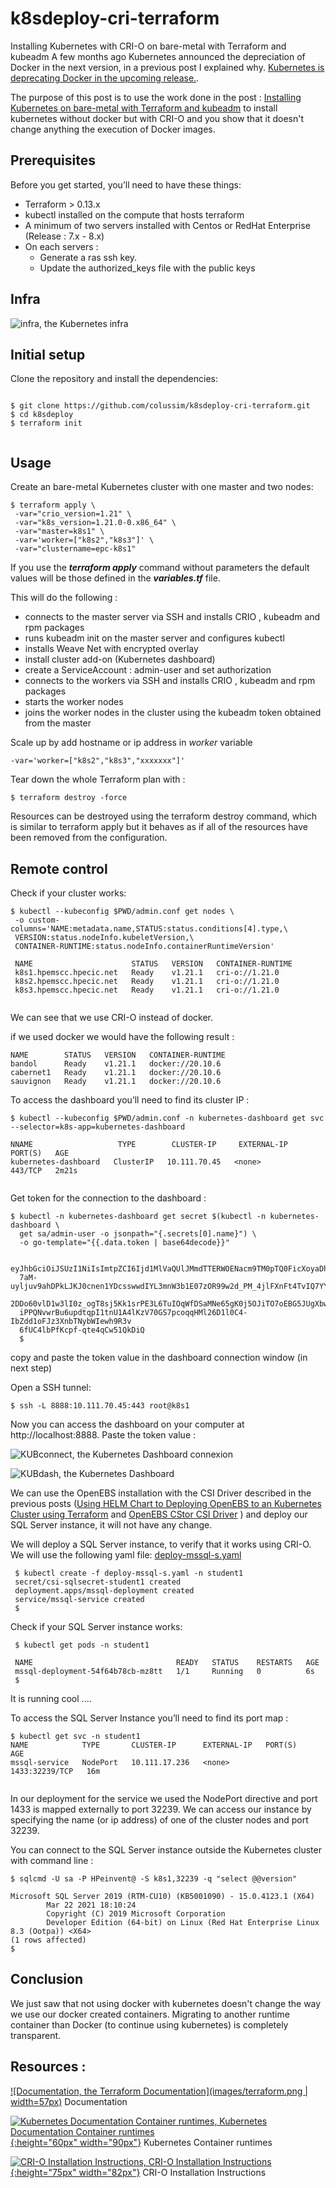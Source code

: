 # k8sdeploy-cri-terraform
Installing Kubernetes with CRI-O on bare-metal with Terraform and kubeadm
A few months ago Kubernetes announced the depreciation of Docker in the next version, in a previous post I explained why.
[Kubernetes is deprecating Docker in the upcoming release.](https://techlabnews.com/2021/kubernetes-crio/).


The purpose of this post is to use the work done in the post : [Installing Kubernetes on bare-metal with Terraform and kubeadm](https://techlabnews.com/2021/terraform-k8s/)
to install kubernetes without docker but with CRI-O and you show that it doesn't change anything the execution of Docker images.

## Prerequisites

Before you get started, you’ll need to have these things:
* Terraform > 0.13.x
* kubectl installed on the compute that hosts terraform
* A minimum of two servers installed with Centos or RedHat Enterprise (Release : 7.x - 8.x)
* On each servers :
  * Generate a ras ssh key.
  * Update the authorized_keys file with the public keys

## Infra
![infra, the Kubernetes infra](images/infra.png)


## Initial setup

Clone the repository and install the dependencies:


```

$ git clone https://github.com/colussim/k8sdeploy-cri-terraform.git
$ cd k8sdeploy
$ terraform init


```

## Usage

Create an bare-metal Kubernetes cluster with one master and two nodes:

```
$ terraform apply \
 -var="crio_version=1.21" \
 -var="k8s_version=1.21.0-0.x86_64" \
 -var="master=k8s1" \
 -var='worker=["k8s2","k8s3"]' \
 -var="clustername=epc-k8s1"

```

If you use the ***terraform apply*** command without parameters the default values will be those defined in the ***variables.tf*** file.

This will do the following :
* connects to the master server via SSH and installs CRIO , kubeadm and rpm packages
* runs kubeadm init on the master server and configures kubectl
* installs Weave Net with encrypted overlay
* install cluster add-on (Kubernetes dashboard)
* create a ServiceAccount : admin-user and set authorization
* connects to the workers via SSH and installs CRIO , kubeadm and rpm packages
* starts the worker nodes
* joins the worker nodes in the cluster using the kubeadm token obtained from the master

Scale up by add hostname or ip address in *worker* variable


```
-var='worker=["k8s2","k8s3","xxxxxxx"]'

```

Tear down the whole Terraform plan with :

```
$ terraform destroy -force

```

Resources can be destroyed using the terraform destroy command, which is similar to terraform apply but it behaves as if all of the resources have been removed from the configuration.

## Remote control

Check if your cluster works:


```
$ kubectl --kubeconfig $PWD/admin.conf get nodes \
 -o custom-columns='NAME:metadata.name,STATUS:status.conditions[4].type,\
 VERSION:status.nodeInfo.kubeletVersion,\
 CONTAINER-RUNTIME:status.nodeInfo.containerRuntimeVersion'

 NAME                      STATUS   VERSION   CONTAINER-RUNTIME
 k8s1.hpemscc.hpecic.net   Ready    v1.21.1   cri-o://1.21.0
 k8s2.hpemscc.hpecic.net   Ready    v1.21.1   cri-o://1.21.0
 k8s3.hpemscc.hpecic.net   Ready    v1.21.1   cri-o://1.21.0


```

We can see that we use CRI-O instead of docker.

if we used docker we would have the following result :


```
NAME        STATUS   VERSION   CONTAINER-RUNTIME
bandol      Ready    v1.21.1   docker://20.10.6
cabernet1   Ready    v1.21.1   docker://20.10.6
sauvignon   Ready    v1.21.1   docker://20.10.6

```



To access the dashboard you’ll need to find its cluster IP :

```
$ kubectl --kubeconfig $PWD/admin.conf -n kubernetes-dashboard get svc --selector=k8s-app=kubernetes-dashboard

NNAME                   TYPE        CLUSTER-IP     EXTERNAL-IP   PORT(S)   AGE
kubernetes-dashboard   ClusterIP   10.111.70.45   <none>        443/TCP   2m21s


```

Get token for the connection to the dashboard :

```
$ kubectl -n kubernetes-dashboard get secret $(kubectl -n kubernetes-dashboard \
  get sa/admin-user -o jsonpath="{.secrets[0].name}") \
  -o go-template="{{.data.token | base64decode}}"

  eyJhbGciOiJSUzI1NiIsImtpZCI6Ijd1MlVaQUlJMmdTTERWOENacm9TM0pTQ0FicXoyaDhGbnF5R1
  7aM-uyljuv9ahDPkLJKJ0cnen1YDcsswwdIYL3mnW3b1E07zOR99w2d_PM_4jlFXnFt4TvIQ7YY57L
  2DDo60vlD1w3lI0z_ogT8sj5Kk1srPE3L6TuIOqWfDSaMNe65gK0j5OJiTO7oEBG5JUgXbwGb8zOK
  iPPQNvwrBu6updtqpI1tnU1A4lKzV70GS7pcoqqHMl26D1l0C4-IbZdd1oFJz3XnbTNybWIewh9R3v
  6fUC4lbPfKcpf-qte4qCw51QkDiQ
  $

```

copy and paste the token value in the dashboard connection window (in next step)

Open a SSH tunnel:

```
$ ssh -L 8888:10.111.70.45:443 root@k8s1

```

Now you can access the dashboard on your computer at http://localhost:8888.
Paste the token value :

![KUBconnect, the Kubernetes Dashboard connexion](images/gettoken.png)


![KUBdash, the Kubernetes Dashboard](images/ui-dashboard.png)


We can use the OpenEBS installation
with the CSI Driver described in the previous posts ([Using HELM Chart to Deploying OpenEBS to an Kubernetes Cluster using Terraform](../terraform-openebs/index.html) and [OpenEBS CStor CSI Driver](../openebs-csi/index.html)
 ) and deploy our SQL Server instance, it will not have any change.

We will deploy a SQL Server instance, to verify that it works using CRI-O.
We will use the following yaml file: [deploy-mssql-s.yaml](https://github.com/colussim/openebsdeploy-terraform/blob/main/scripts/csi/deploy-mssql-s.yaml)


```
 $ kubectl create -f deploy-mssql-s.yaml -n student1
 secret/csi-sqlsecret-student1 created
 deployment.apps/mssql-deployment created
 service/mssql-service created
 $

```


 Check if your SQL Server instance works:


```
 $ kubectl get pods -n student1

 NAME                                READY   STATUS    RESTARTS   AGE
 mssql-deployment-54f64b78cb-mz8tt   1/1     Running   0          6s
 $

```

It is running cool ....

To access the SQL Server Instance you’ll need to find its port map :


```
$ kubectl get svc -n student1
NAME            TYPE       CLUSTER-IP      EXTERNAL-IP   PORT(S)          AGE
mssql-service   NodePort   10.111.17.236   <none>        1433:32239/TCP   16m


```

In our deployment for the service we used the NodePort directive and port 1433 is mapped externally to port 32239. We can access our instance by specifying the name (or ip address) of one of the cluster nodes and port 32239.

You can connect to the SQL Server instance outside the Kubernetes cluster with command line :


```
$ sqlcmd -U sa -P HPeinvent@ -S k8s1,32239 -q "select @@version"

Microsoft SQL Server 2019 (RTM-CU10) (KB5001090) - 15.0.4123.1 (X64)
        Mar 22 2021 18:10:24
        Copyright (C) 2019 Microsoft Corporation
        Developer Edition (64-bit) on Linux (Red Hat Enterprise Linux 8.3 (Ootpa)) <X64>                                                                                    
(1 rows affected)
$

```

## Conclusion

We just saw that not using docker with kubernetes doesn't change the way we use our docker created containers.
Migrating to another runtime container than Docker (to continue using kubernetes) is completely transparent.

## Resources :

[![Documentation, the Terraform Documentation](images/terraform.png | width=57px)](https://www.terraform.io/docs/index.html "the Terraform Documentation") Documentation

[![Kubernetes Documentation Container runtimes, Kubernetes Documentation Container runtimes](images/Kubernetes-Logo.wine.png){:height="60px" width="90px"}](https://kubernetes.io/docs/setup/production-environment/container-runtimes/ "Kubernetes Documentation Container runtimes") Kubernetes Container runtimes


[![CRI-O Installation Instructions, CRI-O Installation Instructions](images/crio-logo.svg){:height="75px" width="82px"}](https://github.com/cri-o/cri-o/blob/master/install.md "the Terraform Documentation") CRI-O Installation Instructions
